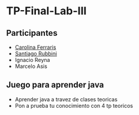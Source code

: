 # TP-Final-Lab-III

##  Participantes  
- <a href="https://www.linkedin.com/in/carolina-ferraris-86264823b/">Carolina Ferraris</a>
- <a href="https://www.linkedin.com/in/santiago-rubini-3067a5248/">Santiago Rubbini</a>
- <a >Ignacio Reyna</a>
- <a >Marcelo Asis</a>


##  Juego para aprender java

- Aprender java a travez de clases teoricas
- Pon a prueba tu conocimiento con 4 tp teoricos
